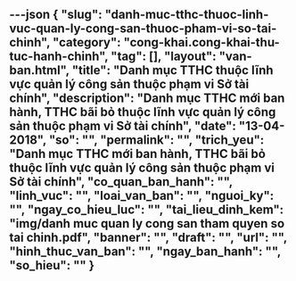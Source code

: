 ---json
{
    "slug": "danh-muc-tthc-thuoc-linh-vuc-quan-ly-cong-san-thuoc-pham-vi-so-tai-chinh",
    "category": "cong-khai.cong-khai-thu-tuc-hanh-chinh",
    "tag": [],
    "layout": "van-ban.html",
    "title": "Danh mục TTHC thuộc lĩnh vực quản lý công sản thuộc phạm vi Sở tài chính",
    "description": "Danh mục TTHC mới ban hành, TTHC bãi bỏ thuộc lĩnh vực quản lý công sản thuộc phạm vi Sở tài chính",
    "date": "13-04-2018",
    "so": "",
    "permalink": "",
    "trich_yeu": "Danh mục TTHC mới ban hành, TTHC bãi bỏ thuộc lĩnh vực quản lý công sản thuộc phạm vi Sở tài chính",
    "co_quan_ban_hanh": "",
    "linh_vuc": "",
    "loai_van_ban": "",
    "nguoi_ky": "",
    "ngay_co_hieu_luc": "",
    "tai_lieu_dinh_kem": "img/danh muc quan ly cong san tham quyen so tai chinh.pdf",
    "banner": "",
    "draft": "",
    "url": "",
    "hinh_thuc_van_ban": "",
    "ngay_ban_hanh": "",
    "so_hieu": ""
}
---
